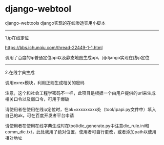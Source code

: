 # django-webtool
django-webtools django实现的在线渗透实用小脚本

-----------------------------------------------
1.ip在线定位

https://bbs.ichunqiu.com/thread-22449-1-1.html

调用了百度的ip普通定位api以及静态地图生成api，用django实现在线ip定位

-----------------------------------------------
2.在线字典生成

调用exrex模块，利用正则生成相关的密码

注意，这个和社会工程学密码不一样，此项目是根据一个由用户提供的url来生成相关口令以及弱口令，可用于爆破

请使用者在使用在线ip定位时，在ak=xxxxxxxxx处（tool/ipapi.py文件中）填入自己的ak，可在百度开发者平台申请

请使用者在使用在线字典生成时在tool/dic_generate.py中注意dic_rule.ini和comm_dic.txt，此处我用了绝对位置，使用者可自行更改，或者添加path以使用相对地址
